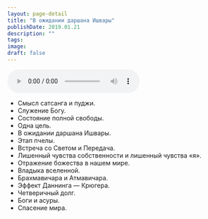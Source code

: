 ```yaml
---
layout: page-detail
title: "В ожидании даршана Ишвары"
publishDate: 2019.01.21
description: ""
tags:
image:
draft: false
---
```


<audio title="2019.01.21 - В ожидании даршана Ишвары.mp3" src="/upload/iblock/b51/b5191ce147ba210906ca5c5452a70789.mp3" controls=""></audio>

* Смысл сатсанга и пуджи.
* Служение Богу.
* Состояние полной свободы.
* Одна цель.
* В ожидании даршана Ишвары.
* Этап пчелы.
* Встреча со Светом и Передача.
* Лишенный чувства собственности и лишенный чувства «я».
* Отражение божества в нашем мире.
* Владыка вселенной.
* Брахмавичара и Атмавичара.
* Эффект Даннинга — Крюгера.
* Четверичный долг.
* Боги и асуры.
* Спасение мира.

  

